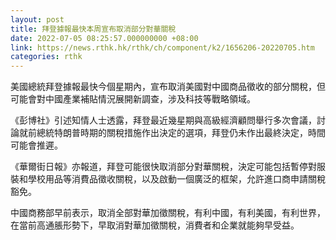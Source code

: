 ```yaml
---
layout: post
title: 拜登據報最快本周宣布取消部分對華關稅
date: 2022-07-05 08:25:57.000000000 +08:00
link: https://news.rthk.hk/rthk/ch/component/k2/1656206-20220705.htm
categories: rthk
---
```


美國總統拜登據報最快今個星期內，宣布取消美國對中國商品徵收的部分關稅，但可能會對中國產業補貼情況展開新調查，涉及科技等戰略領域。

《彭博社》引述知情人士透露，拜登最近幾星期與高級經濟顧問舉行多次會議，討論就前總統特朗普時期的關稅措施作出決定的選項，拜登仍未作出最終決定，時間可能會推遲。

《華爾街日報》亦報道，拜登可能很快取消部分對華關稅，決定可能包括暫停對服裝和學校用品等消費品徵收關稅，以及啟動一個廣泛的框架，允許進口商申請關稅豁免。

中國商務部早前表示，取消全部對華加徵關稅，有利中國，有利美國，有利世界，在當前高通脹形勢下，早取消對華加徵關稅，消費者和企業就能夠早受益。
